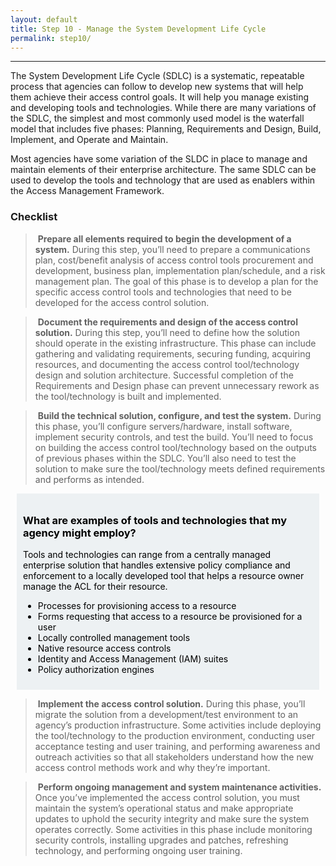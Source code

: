 ```yaml
---
layout: default
title: Step 10 - Manage the System Development Life Cycle
permalink: step10/
---
```

<script src="https://use.fontawesome.com/e20c671b68.js"></script>
-----------------------------------------------------
The System Development Life Cycle (SDLC) is a systematic, repeatable process that agencies can follow to develop new systems that will help them achieve their access control goals. It will help you manage existing and developing tools and technologies. While there are many variations of the SDLC, the simplest and most commonly used model is the waterfall model that includes five phases: Planning, Requirements and Design, Build, Implement, and Operate and Maintain.

Most agencies have some variation of the SLDC in place to manage and maintain elements of their enterprise architecture. The same SDLC can be used to develop the tools and technology that are used as enablers within the Access Management Framework.

### Checklist

> <i class="fa fa-check-square-o"></i> &nbsp;**Prepare all elements required to begin the development of a system.** During this step, you’ll need to prepare a communications plan, cost/benefit analysis of access control tools procurement and development, business plan, implementation plan/schedule, and a risk management plan. The goal of this phase is to develop a plan for the specific access control tools and technologies that need to be developed for the access control solution.

> <i class="fa fa-check-square-o"></i> &nbsp;**Document the requirements and design of the access control solution.** During this step, you’ll need to define how the solution should operate in the existing infrastructure. This phase can include gathering and validating requirements, securing funding, acquiring resources, and documenting the access control tool/technology design and solution architecture. Successful completion of the Requirements and Design phase can prevent unnecessary rework as the tool/technology is built and implemented.

> <i class="fa fa-check-square-o"></i> &nbsp;**Build the technical solution, configure, and test the system.** During this phase, you’ll configure servers/hardware, install software, implement security controls, and test the build. You’ll need to focus on building the access control tool/technology based on the outputs of previous phases within the SDLC. You’ll also need to test the solution to make sure the tool/technology meets defined requirements and performs as intended.

<div style="background-color: #edf1f3;color: black;margin: 10px;padding: 10px">

<h3><span>What are examples of tools and technologies that my agency might employ?</span></h3>
<p><span>Tools and technologies can range from a centrally managed enterprise solution that handles extensive policy compliance and enforcement to a locally developed tool that helps a resource owner manage the ACL for their resource.</span></p>
<ul>
<li><span>Processes for provisioning access to a resource</span></li>
<li><span>Forms requesting that access to a resource be provisioned for a user</span></li>
<li><span>Locally controlled management tools</span></li>
<li><span>Native resource access controls</span></li>
<li><span>Identity and Access Management (IAM) suites</span></li>
<li><span>Policy authorization engines</span></li>
</ul>

</div>

> <i class="fa fa-check-square-o"></i> &nbsp;**Implement the access control solution.** During this phase, you’ll migrate the solution from a development/test environment to an agency’s production infrastructure. Some activities include deploying the tool/technology to the production environment, conducting user acceptance testing and user training, and performing awareness and outreach activities so that all stakeholders understand how the new access control methods work and why they’re important.

> <i class="fa fa-check-square-o"></i> &nbsp;**Perform ongoing management and system maintenance activities.** Once you’ve implemented the access control solution, you must maintain the system’s operational status and make appropriate updates to uphold the security integrity and make sure the system operates correctly. Some activities in this phase include monitoring security controls, installing upgrades and patches, refreshing technology, and performing ongoing user training.
